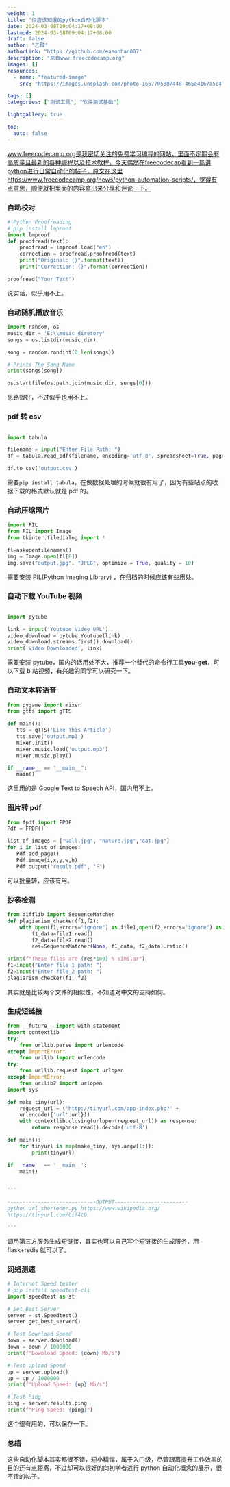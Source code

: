 ```yaml
---
weight: 1
title: "你应该知道的python自动化脚本"
date: 2024-03-08T09:04:17+08:00
lastmod: 2024-03-08T09:04:17+08:00
draft: false
author: "乙醇"
authorLink: "https://github.com/easonhan007"
description: "来自www.freecodecamp.org"
images: []
resources:
  - name: "featured-image"
    src: "https://images.unsplash.com/photo-1657705887448-465e4167a5c4?w=300"

tags: []
categories: ["测试工具", "软件测试基础"]

lightgallery: true

toc:
  auto: false
---
```


www.freecodecamp.org是我密切关注的免费学习编程的网站，里面不定期会有高质量且最新的各种编程以及技术教程，今天偶然在freecodecap看到一篇讲python进行日常自动化的帖子，原文在这里https://www.freecodecamp.org/news/python-automation-scripts/，觉得有点意思，顺便就把里面的内容拿出来分享和评论一下。

### 自动校对

```python
# Python Proofreading
# pip install lmproof
import lmproof
def proofread(text):
    proofread = lmproof.load("en")
    correction = proofread.proofread(text)
    print("Original: {}".format(text))
    print("Correction: {}".format(correction))

proofread("Your Text")
```

说实话，似乎用不上。

### 自动随机播放音乐

```python
import random, os
music_dir = 'E:\\music diretory'
songs = os.listdir(music_dir)

song = random.randint(0,len(songs))

# Prints The Song Name
print(songs[song])

os.startfile(os.path.join(music_dir, songs[0]))
```

思路很好，不过似乎也用不上。

### pdf 转 csv

```python

import tabula

filename = input("Enter File Path: ")
df = tabula.read_pdf(filename, encoding='utf-8', spreadsheet=True, pages='1')

df.to_csv('output.csv')

```

需要`pip install tabula`，在做数据处理的时候就很有用了，因为有些站点的收据下载的格式默认就是 pdf 的。

### 自动压缩照片

```python
import PIL
from PIL import Image
from tkinter.filedialog import *

fl=askopenfilenames()
img = Image.open(fl[0])
img.save("output.jpg", "JPEG", optimize = True, quality = 10)
```

需要安装 PIL(Python Imaging Library) ，在归档的时候应该有些用处。

### 自动下载 YouTube 视频

```python

import pytube

link = input('Youtube Video URL')
video_download = pytube.Youtube(link)
video_download.streams.first().download()
print('Video Downloaded', link)
```

需要安装 pytube，国内的话用处不大，推荐一个替代的命令行工具**you-get**，可以下载 b 站视频，有兴趣的同学可以研究一下。

### 自动文本转语音

```python
from pygame import mixer
from gtts import gTTS

def main():
   tts = gTTS('Like This Article')
   tts.save('output.mp3')
   mixer.init()
   mixer.music.load('output.mp3')
   mixer.music.play()

if __name__ == "__main__":
   main()

```

这里用的是 Google Text to Speech API，国内用不上。

### 图片转 pdf

```python
from fpdf import FPDF
Pdf = FPDF()

list_of_images = ["wall.jpg", "nature.jpg","cat.jpg"]
for i in list_of_images:
   Pdf.add_page()
   Pdf.image(i,x,y,w,h)
   Pdf.output("result.pdf", "F")
```

可以批量转，应该有用。

### 抄袭检测

```python
from difflib import SequenceMatcher
def plagiarism_checker(f1,f2):
    with open(f1,errors="ignore") as file1,open(f2,errors="ignore") as file2:
        f1_data=file1.read()
        f2_data=file2.read()
        res=SequenceMatcher(None, f1_data, f2_data).ratio()

print(f"These files are {res*100} % similar")
f1=input("Enter file_1 path: ")
f2=input("Enter file_2 path: ")
plagiarism_checker(f1, f2)
```

其实就是比较两个文件的相似性，不知道对中文的支持如何。

### 生成短链接

```python
from __future__ import with_statement
import contextlib
try:
	from urllib.parse import urlencode
except ImportError:
	from urllib import urlencode
try:
	from urllib.request import urlopen
except ImportError:
	from urllib2 import urlopen
import sys

def make_tiny(url):
	request_url = ('http://tinyurl.com/app-index.php?' +
	urlencode({'url':url}))
	with contextlib.closing(urlopen(request_url)) as response:
		return response.read().decode('utf-8')

def main():
	for tinyurl in map(make_tiny, sys.argv[1:]):
		print(tinyurl)

if __name__ == '__main__':
	main()


'''

-----------------------------OUTPUT------------------------
python url_shortener.py https://www.wikipedia.org/
https://tinyurl.com/bif4t9

'''
```

调用第三方服务生成短链接，其实也可以自己写个短链接的生成服务，用 flask+redis 就可以了。

### 网络测速

```python
# Internet Speed tester
# pip install speedtest-cli
import speedtest as st

# Set Best Server
server = st.Speedtest()
server.get_best_server()

# Test Download Speed
down = server.download()
down = down / 1000000
print(f"Download Speed: {down} Mb/s")

# Test Upload Speed
up = server.upload()
up = up / 1000000
print(f"Upload Speed: {up} Mb/s")

# Test Ping
ping = server.results.ping
print(f"Ping Speed: {ping}")

```

这个很有用的，可以保存一下。

### 总结

这些自动化脚本其实都很不错，短小精悍，属于入门级，尽管跟离提升工作效率的目的还有点距离，不过却可以很好的向初学者进行 python 自动化概念的展示，很不错的帖子。
